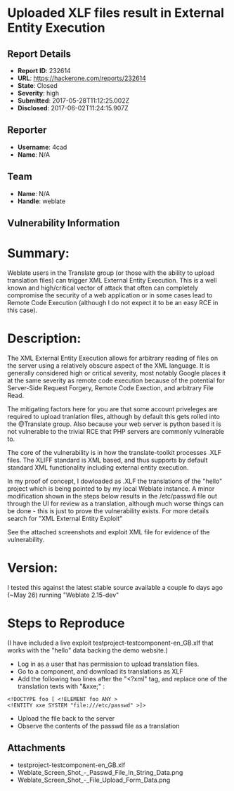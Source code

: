 # Uploaded XLF files result in External Entity Execution

## Report Details
- **Report ID**: 232614
- **URL**: https://hackerone.com/reports/232614
- **State**: Closed
- **Severity**: high
- **Submitted**: 2017-05-28T11:12:25.002Z
- **Disclosed**: 2017-06-02T11:24:15.907Z

## Reporter
- **Username**: 4cad
- **Name**: N/A

## Team
- **Name**: N/A
- **Handle**: weblate

## Vulnerability Information
Summary:
========
 Weblate users in the Translate group (or those with the ability to upload translation files) can trigger XML External Entity Execution. This is a well known and high/critical vector of attack that often can completely compromise the security of a web application or in some cases lead to Remote Code Execution (although I do not expect it to be an easy RCE in this case).

Description:
========
The XML External Entity Execution allows for arbitrary reading of files on the server using a relatively obscure aspect of the XML language. It is generally considered high or critical severity, most notably Google places it at the same severity as remote code execution because of the potential for Server-Side Request Forgery, Remote Code Exection, and arbitrary File Read.

The mitigating factors here for you are that some account priveleges are required to upload tranlation files, although by default this gets rolled into the @Translate group. Also because your web server is python based it is not vulnerable to the trivial RCE that PHP servers are commonly vulnerable to.

The core of the vulnerability is in how the translate-toolkit processes .XLF files. The XLIFF standard is XML based, and thus supports by default standard XML functionality including external entity execution.

In my proof of concept, I dowloaded as .XLF the translations of the "hello" project which is being pointed to by my local Weblate instance. A minor modification shown in the steps below results in the /etc/passwd file out through the UI for review as a translation, although much worse things can be done - this is just to prove the vulnerability exists. For more details search for "XML External Entity Exploit"

See the attached screenshots and exploit XML file for evidence of the vulnerability.

Version:
========

I tested this against the latest stable source available a couple fo days ago (~May 26) running "Weblate 2.15-dev"

Steps to Reproduce
========
(I have included a live exploit testproject-testcomponent-en_GB.xlf that works with the "hello" data backing the demo website.)

* Log in as a user that has permission to upload translation files.
* Go to a component, and download its translations as XLF
* Add the following two lines after the "<?xml" tag, and replace one of the translation texts with "&xxe;" :

```
<!DOCTYPE foo [ <!ELEMENT foo ANY >
<!ENTITY xxe SYSTEM "file:///etc/passwd" >]>
```
* Upload the file back to the server
* Observe the contents of the passwd file as a translation 


## Attachments
- testproject-testcomponent-en_GB.xlf
- Weblate_Screen_Shot_-_Passwd_File_In_String_Data.png
- Weblate_Screen_Shot_-_File_Upload_Form_Data.png
